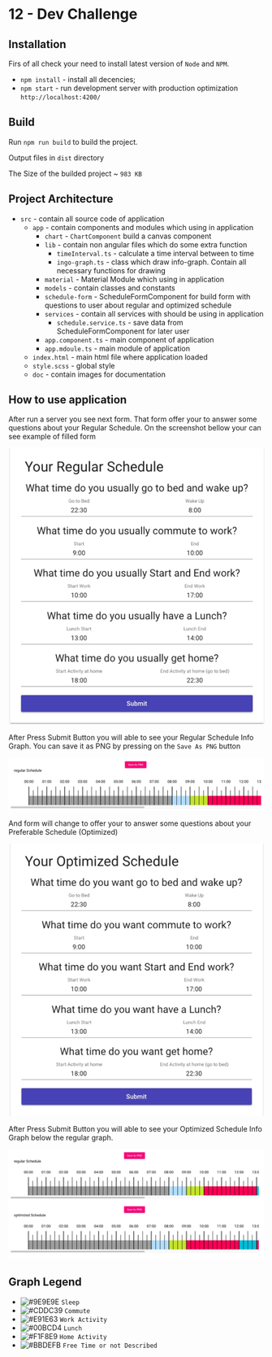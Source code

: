 # 12 - Dev Challenge

## Installation

Firs of all check your need to install latest version of `Node` and `NPM`.
- `npm install` - install all decencies;
- `npm start` - run development server with production optimization `http://localhost:4200/`

## Build

Run `npm run build` to build the project.

Output files in `dist` directory

The Size of the builded project ~ `983 KB`

## Project Architecture

- `src` - contain all source code of application
  - `app` - contain components and modules which using in application
    - `chart` - `ChartComponent` build a canvas component
    - `lib` - contain non angular files which do some extra function
      - `timeInterval.ts` - calculate a time interval between to time
      - `ingo-graph.ts` - class which draw info-graph. Contain all necessary functions for drawing
    - `material` - Material Module which using in application
    - `models` - contain classes and constants
    - `schedule-form` - ScheduleFormComponent for build form with questions to user about regular and optimized schedule
    - `services` - contain all services with should be using in application
      - `schedule.service.ts` - save data from ScheduleFormComponent for later user
    - `app.component.ts` - main component of application
    - `app.mdoule.ts` - main module of application 
  - `index.html` - main html file where application loaded
  - `style.scss` - global style
  - `doc` - contain images for documentation

## How to use application

After run a server you see next form. That form offer your to answer some questions about your Regular Schedule. 
On the screenshot bellow your can see example of filled form 

![Regular Schedule Form](src/doc/1.jpg)

After Press Submit Button you will able to see your Regular Schedule Info Graph. 
You can save it as PNG by pressing on the `Save As PNG` button 

![Regular Schedule Graph](src/doc/2.jpg)

And form will change to offer your to answer some questions about your Preferable Schedule (Optimized)

![Optimized Schedule Graph](src/doc/3.jpg)

After Press Submit Button you will able to see your Optimized Schedule Info Graph below the regular graph.

![Regular and Optimized Graph](src/doc/4.jpg)

## Graph Legend

- ![#9E9E9E](https://placehold.it/15/9E9E9E/000000?text=+) `Sleep`
- ![#CDDC39](https://placehold.it/15/CDDC39/000000?text=+) `Commute`
- ![#E91E63](https://placehold.it/15/E91E63/000000?text=+) `Work Activity`
- ![#00BCD4](https://placehold.it/15/00BCD4/000000?text=+) `Lunch`
- ![#F1F8E9](https://placehold.it/15/F1F8E9/000000?text=+) `Home Activity`
- ![#BBDEFB](https://placehold.it/15/BBDEFB/000000?text=+) `Free Time or not Described`
